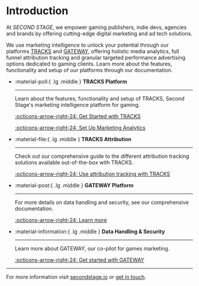 # Introduction

At *SECOND STAGE*, we empower gaming publishers, indie devs, agencies and brands by offering cutting-edge digital marketing and ad tech solutions.

We use marketing intelligence to unlock your potential through our platforms [TRACKS](https://tracks.secondstage.io) and [GATEWAY](https://secondstage.io/gateway/), offering holistic media analytics, full funnel attribution tracking and granular targeted performance advertising options dedicated to gaming clients. Learn more about the features, functionality and setup of our platforms through our documentation.


<div class="grid cards" markdown>

-   :material-poll:{ .lg .middle } __TRACKS Platform__

    ---

    Learn about the features, functionality and setup of TRACKS, Second Stage's marketing intelligence platform for gaming.

    [:octicons-arrow-right-24: Get Started with TRACKS](/tracks/overview/)
    
    [:octicons-arrow-right-24: Set Up Marketing Analytics](/tracks/marketing-analytics/)

-   :material-file:{ .lg .middle } __TRACKS Attribution__

    ---

    Check out our comprehensive guide to the different attribution tracking solutions available out-of-the-box with TRACKS.

    [:octicons-arrow-right-24: Use attribution tracking with TRACKS](/tracks/attribution-tracking/)

-   :material-post:{ .lg .middle } __GATEWAY Platform__

    ---

    For more details on data handling and security, see our comprehensive documentation.

    [:octicons-arrow-right-24: Learn more](/tracks/data-security/)


-   :material-information:{ .lg .middle } __Data Handling & Security__

    ---

    Learn more about GATEWAY, our co-pilot for games marketing.

    [:octicons-arrow-right-24: Get started with GATEWAY](https://secondstage.io/gateway)

</div>

---

For more information visit [secondstage.io](https://secondstage.io) or [get in touch](https://secondstage.io/contact/).
